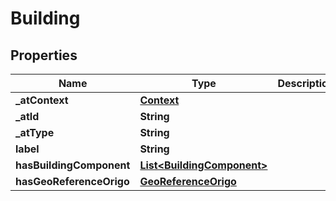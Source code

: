 # Building

## Properties
Name | Type | Description | Notes
------------ | ------------- | ------------- | -------------
**_atContext** | [**Context**](Context.md) |  |  [optional]
**_atId** | **String** |  |  [optional]
**_atType** | **String** |  |  [optional]
**label** | **String** |  |  [optional]
**hasBuildingComponent** | [**List&lt;BuildingComponent&gt;**](BuildingComponent.md) |  |  [optional]
**hasGeoReferenceOrigo** | [**GeoReferenceOrigo**](GeoReferenceOrigo.md) |  |  [optional]
